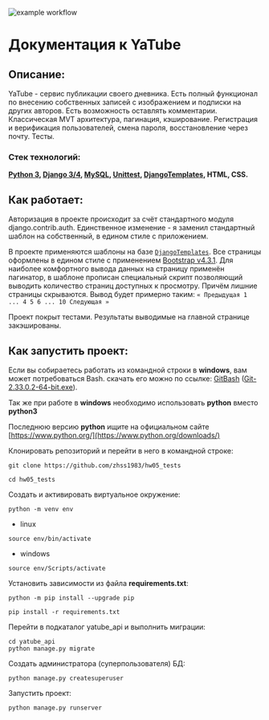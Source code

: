 
![example workflow](https://github.com/zhss1983/hw05_final/actions/workflows/python-app.yml/badge.svg)

# Документация к YaTube

## Описание:

YaTube - сервис публикации своего дневника. Есть полный функционал по внесению
 собственных записей с изображением и подписки на других авторов. Есть
 возможность оставлять комментарии. Классическая MVT архитектура, пагинация, 
 кэширование. Регистрация и верификация пользователей, смена пароля, 
 восстановление через почту. Тесты.

### Стек технологий:

**[Python 3](https://www.python.org/downloads/), 
[Django 3/4](https://docs.djangoproject.com/en/4.0/), 
 [MySQL](https://dev.mysql.com/doc/), 
 [Unittest](https://docs.djangoproject.com/en/dev/internals/contributing/writing-code/unit-tests/), 
 [DjangoTemplates](https://docs.djangoproject.com/en/4.0/topics/templates/), 
 HTML, 
 CSS.**

## Как работает:

Авторизация в проекте происходит за счёт стандартного модуля django.contrib.auth. Единственное изменение - я заменил
 стандартный шаблон на собственный, в едином стиле с приложением.

В проекте применяются шаблоны на базе [```DjangoTemplates```](https://docs.djangoproject.com/en/4.0/topics/templates/).
 Все страницы оформлены в едином стиле с применением
 [Bootstrap v4.3.1](https://getbootstrap.com/docs/4.3/getting-started/introduction/). Для наиболее комфортного вывода
 данных на страницу применён пагинатор, в шаблоне прописан специальный скрипт позволяющий выводить количество страниц
 доступных к просмотру. Причём лишние страницы скрываются.
 Вывод будет примерно таким: ```« Предыдущая 1 ... 4 5 6 ... 10 Следующая »```

Проект покрыт тестами. Результаты выводимые на главной странице закэшированы. 

## Как запустить проект:

Если вы собираетесь работать из командной строки в **windows**, вам может
 потребоваться Bash. скачать его можно по ссылке:
 [GitBash](https://gitforwindows.org/) ([Git-2.33.0.2-64-bit.exe](https://github.com/git-for-windows/git/releases/download/v2.33.0.windows.2/Git-2.33.0.2-64-bit.exe)).

Так же при работе в **windows** необходимо использовать **python** вместо
 **python3**

Последнюю версию **python** ищите на официальном сайте
 [https://www.python.org/](https://www.python.org/downloads/)

Клонировать репозиторий и перейти в него в командной строке:

```
git clone https://github.com/zhss1983/hw05_tests
```

```
cd hw05_tests
```

Создать и активировать виртуальное окружение:

```
python -m venv env
```

- linux
```
source env/bin/activate
```
- windows
```
source env/Scripts/activate
```

Установить зависимости из файла **requirements.txt**:

```
python -m pip install --upgrade pip
```

```
pip install -r requirements.txt
```

Перейти в подкаталог yatube_api и выполнить миграции:

```
cd yatube_api
python manage.py migrate
```

Создать администратора (суперпользователя) БД:

```
python manage.py createsuperuser
```

Запустить проект:

```
python manage.py runserver
```
